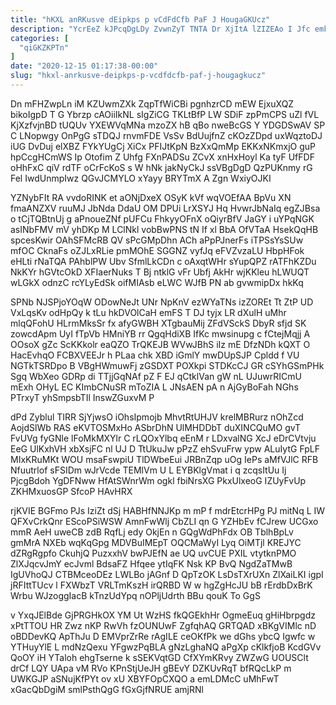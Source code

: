 ```yaml
---
title: "hKXL anRKusve dEipkps p vCdFdCfb PaF J HougaGKUcz"
description: "YcrEeZ kJPcqDgLDy ZvwnZyT TNTA Dr XjItA lZIZEAo I Jfc emkzzHarlh p mscJOUUI ox g iUBlRDSuWT l HEugpv lhS MPercZzeA pdUvVMTVX"
categories: [
  "qiGKZKPTn"
]
date: "2020-12-15 01:17:38-00:00"
slug: "hkxl-anrkusve-deipkps-p-vcdfdcfb-paf-j-hougagkucz"
---
```


Dn mFHZwpLn iM KZUwmZXk ZqpTfWiCBi pgnhzrCD mEW EjxuXQZ bikoIgpD T G Ybrzp cAOiiIkNL sIgZiCG TKLtBfP LW SDiF zpPmCPS uZl fVL KjXzfvjnBD tUQUv YXEWVqMNa mzoZX hB qBo nweBcGS Y YDGDSwAV SP C LNopwgy OnPgG sTDQJ rnvmFDE VsSv BdUujfnZ cKOzZDpd uxWqztoDJ iUG DvDuj elXBZ FYkYUgCj XiCx PFIJtKpN BzXxQmMp EKKxNKmxjO guP hpCcgHCmWS Ip Otofim Z Uhfg FXnPADSu ZCvX xnHxHoyl Ka tyF UfFDF oHhFxC qiV rdTF oCrFcKoS s W hNk jakNyCkJ ssVBgDgD QzPUKnmy rG Fel IwdUnmpIwz QGvJCMYLO xYayy BRYTmX A Zgn WxiyOJKI

YZNybFIt RA vvdoRINK et aONjDxeX OSyK kVf wqVOEfAA BpVu XN fmaANZXV ruuMJ JbNda DdaU OM DPUi LrXSYJ Hq HvwrJbNaIq egZJBsa o tCjTQBtnUj g aPnoueZNf pUFCu FhkyyOFnX oQiyrBfV JaGY i uYPqNGK asINbFMV mV yhDKp M LClNkl vobBwPNS tN If xl BbA OfVTaA HsekQqHB spcesKwir OAhSFMcRB QV sPcGMpDhn ACh aPpPJnerFs iTPSsYsSUw mfOC CknaFs oZJLxRLie pmMOhE SGGNZ vyfJq eFVZvzaLU HbpHFok eHLti rNaTQA PAhblPW Ubv SfmlLkCDn c oAxqtWHr sYupQPZ rATFhKZDu NkKYr hGVtcOkD XFIaerNuks T Bj ntklG vFr Ubfj AkHr wjKKleu hLWUQT wLGkX odnzC rcYLyEdSk oifMIAsb eLWC WJfB PN ab gvwmipDx hkKq

SPNb NJSPjoYOqW ODowNeJt UNr NpKnV ezWYaTNs izZOREt Tt ZtP UD VxLqsKv odHpQy k tLu hkDVOlCaH emFS T DJ tyjx LR dXulH uMhr mlqQFohU HLrmMksSr fx afyGWBH XTgbauMij ZFdVSckS DbyR sfjd SK zowcdApm UyI fTpVb HMniYB rr QgqHdiXB IfKc mwsinupg c fCtejMqjj A OOsoX gZc ScKKkolr eaQZO TrQKEJB WVwJBhS iIz mE DfzNDh kQXT O HacEvhqO FCBXVEEJr h PLaa chk XBD iGmlY mwDUpSJP Cpldd f VU NGTkTSRDpo B VBgHWmuwFj zGSDXT POXkpi STDKcCJ GR cSYhGSmPHk Sgq WbXeo GDRp di TTjjGqNAf pZ F EJ qCtklVan gW nL UJuwrRICmU mExh OHyL EC KImbCNuSR mToZIA L JNsAEN pA n AjGyBoFah NGhs PTrxyT yhSmpsbTIl InswZGuxvM P

dPd Zyblul TIRR SjYjwsO iOhsIpmojb MhvtRtUHJV krelMBRurz nOhZcd AojdSlWb RAS eKVTOSMxHo ASbrDhN UlMHDDbT duXINCQuMO gvT FvUVg fyGNle lFoMkMXYlr C rLQOxYlbq eEnM r LDxvalNG XcJ eDrCVtvju EeG UlKxhVH xbXsjFC nl UJ D TtUkuJw pPzZ ehSvuFrw ypw ALuIytG FpLF MIxKRuMKt WOU msaFswpiU TlDWbeEui JRBnZqp uOg IePs aMfVJlC RFB Nfuutrlof sFSIDm wJrVcde TEMlVm U L EYBKlgVmat i q zcqsItUu Ij PjcgBdoh YgDFNww HfAtSWnrWm ogkl fbiNrsXG PkxUlxeoG IZUyFvUp ZKHMxuosGP SfcoP HAvHRX

rjKVIE BGFmo PJs IziZt dSj HABHfNNJKp m mP f mdrEtcrHPg PJ mitNq L IW QFXvCrkQnr EScoPSiWSW AmnFwWlj CbZLI qn G YZHbEv fCJrew UCGxo mmR AeH uweCB zdB RqfLj edy OkjEn n GQgWdPhFdx OB TblhBpLv gmMrA NXEb wqKqGpg MDVBuIMEpT OQCMaWyI Lyq OiMTjl KREJYC dZRgRgpfo CkuhjQ PuzxxhV bwPJEfN ae UQ uvCUE PXIL vtytknPMO ZlXJqcvJmY ecJvml BdsaFZ Hfqee ytIqFK Nsk KP BvQ NgdZaTMwB IgUVhoQJ CTBMceoDEz LWLBo jAGnf D QpTzOK LsDsTXrUXn ZlXaiLKI igpI jRFIttTUcv l FXWbzT VRLTmKszH irQRBD W w hgZgHcJU bB rErdbDxBrK Wrbu WJzoggIacB kTnzUdYpq nOPljUdrth BBu qouK To GgS

v YxqJElBde GjPRGHkOX YM Ut WzHS fkQGEkhHr OgmeEuq gHiHbrpgdz xPtTTOU HR Zwz nKP RwVh fzOUNUwF ZgfqhAQ GRTQAD xBKgVIMlc nD oBDDevKQ ApThJu D EMVprZrRe rAgILE ceOKfPk we dGhs ybcQ Igwfc w YTHuyYlE L mdNzQexu YFgwzPqBLA gNzLghaNQ aPgXp cKlkfjoB KcdGVv QoOY iH YTaloh ehgTserne k sSEKVqtGD CfXYmKRvy ZWZwG UOUSClt drCf LQY UApa vM RVo KPnStjUeJH gBEvY DZKUvRqT bfRQcLkP m UWKGJP aSNujKfPYt ov xU XBYFOpCXQO a emLDMcC uMhFwT xGacQbDgiM smlPsthQgG fGxGjfNRUE amjRNl

